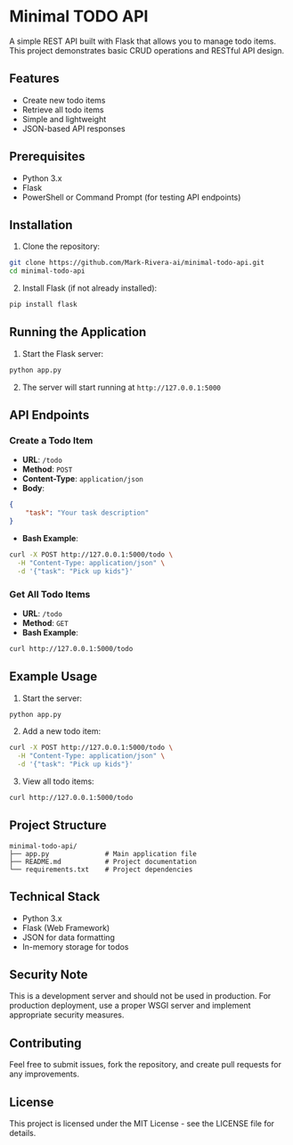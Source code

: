 # Minimal TODO API

A simple REST API built with Flask that allows you to manage todo items. This project demonstrates basic CRUD operations and RESTful API design.

## Features

- Create new todo items
- Retrieve all todo items
- Simple and lightweight
- JSON-based API responses

## Prerequisites

- Python 3.x
- Flask
- PowerShell or Command Prompt (for testing API endpoints)

## Installation

1. Clone the repository:
```bash
git clone https://github.com/Mark-Rivera-ai/minimal-todo-api.git
cd minimal-todo-api
```

2. Install Flask (if not already installed):
```bash
pip install flask
```

## Running the Application

1. Start the Flask server:
```bash
python app.py
```

2. The server will start running at `http://127.0.0.1:5000`

## API Endpoints

### Create a Todo Item
- **URL**: `/todo`
- **Method**: `POST`
- **Content-Type**: `application/json`
- **Body**:
```json
{
    "task": "Your task description"
}
```
- **Bash Example**:
```bash
curl -X POST http://127.0.0.1:5000/todo \
  -H "Content-Type: application/json" \
  -d '{"task": "Pick up kids"}'
```

### Get All Todo Items
- **URL**: `/todo`
- **Method**: `GET`
- **Bash Example**:
```bash
curl http://127.0.0.1:5000/todo
```

## Example Usage

1. Start the server:
```bash
python app.py
```

2. Add a new todo item:
```bash
curl -X POST http://127.0.0.1:5000/todo \
  -H "Content-Type: application/json" \
  -d '{"task": "Pick up kids"}'
```

3. View all todo items:
```bash
curl http://127.0.0.1:5000/todo
```

## Project Structure
```
minimal-todo-api/
├── app.py              # Main application file
├── README.md           # Project documentation
└── requirements.txt    # Project dependencies
```

## Technical Stack

- Python 3.x
- Flask (Web Framework)
- JSON for data formatting
- In-memory storage for todos

## Security Note

This is a development server and should not be used in production. For production deployment, use a proper WSGI server and implement appropriate security measures.

## Contributing

Feel free to submit issues, fork the repository, and create pull requests for any improvements.

## License

This project is licensed under the MIT License - see the LICENSE file for details.
